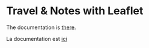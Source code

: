 # Travel & Notes with Leaflet

The documentation is [there](https://github.com/wwwouaiebe/leaflet.TravelNotes/tree/gh-pages/TravelNotesGuides).

La documentation est [ici](https://github.com/wwwouaiebe/leaflet.TravelNotes/tree/gh-pages/TravelNotesGuides)